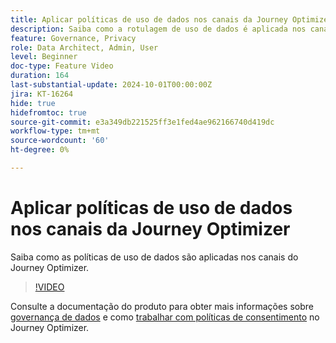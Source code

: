 ```yaml
---
title: Aplicar políticas de uso de dados nos canais da Journey Optimizer
description: Saiba como a rotulagem de uso de dados é aplicada nos canais do Journey Optimizer.
feature: Governance, Privacy
role: Data Architect, Admin, User
level: Beginner
doc-type: Feature Video
duration: 164
last-substantial-update: 2024-10-01T00:00:00Z
jira: KT-16264
hide: true
hidefromtoc: true
source-git-commit: e3a349db221525ff3e1fed4ae962166740d419dc
workflow-type: tm+mt
source-wordcount: '60'
ht-degree: 0%

---
```



# Aplicar políticas de uso de dados nos canais da Journey Optimizer

Saiba como as políticas de uso de dados são aplicadas nos canais do Journey Optimizer.

>[!VIDEO](https://video.tv.adobe.com/v/3434901/?learn=on)

Consulte a documentação do produto para obter mais informações sobre [governança de dados](https://experienceleague.adobe.com/en/docs/journey-optimizer/using/privacy/action-privacy-restricted) e como [trabalhar com políticas de consentimento](https://experienceleague.adobe.com/en/docs/journey-optimizer/using/privacy/consent/consent-restricted) no Journey Optimizer.